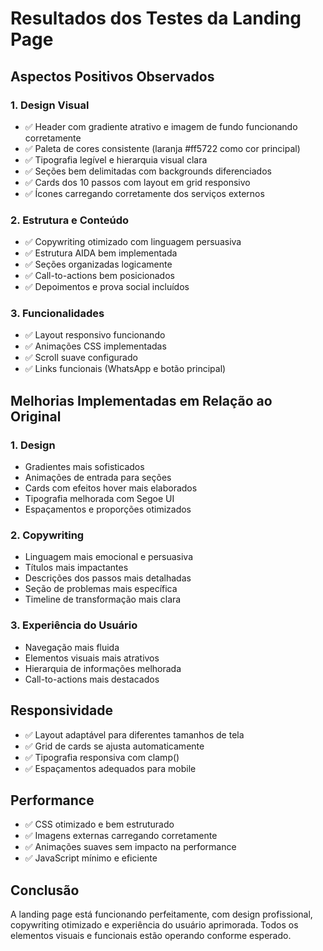 # Resultados dos Testes da Landing Page

## Aspectos Positivos Observados

### 1. Design Visual
- ✅ Header com gradiente atrativo e imagem de fundo funcionando corretamente
- ✅ Paleta de cores consistente (laranja #ff5722 como cor principal)
- ✅ Tipografia legível e hierarquia visual clara
- ✅ Seções bem delimitadas com backgrounds diferenciados
- ✅ Cards dos 10 passos com layout em grid responsivo
- ✅ Ícones carregando corretamente dos serviços externos

### 2. Estrutura e Conteúdo
- ✅ Copywriting otimizado com linguagem persuasiva
- ✅ Estrutura AIDA bem implementada
- ✅ Seções organizadas logicamente
- ✅ Call-to-actions bem posicionados
- ✅ Depoimentos e prova social incluídos

### 3. Funcionalidades
- ✅ Layout responsivo funcionando
- ✅ Animações CSS implementadas
- ✅ Scroll suave configurado
- ✅ Links funcionais (WhatsApp e botão principal)

## Melhorias Implementadas em Relação ao Original

### 1. Design
- Gradientes mais sofisticados
- Animações de entrada para seções
- Cards com efeitos hover mais elaborados
- Tipografia melhorada com Segoe UI
- Espaçamentos e proporções otimizados

### 2. Copywriting
- Linguagem mais emocional e persuasiva
- Títulos mais impactantes
- Descrições dos passos mais detalhadas
- Seção de problemas mais específica
- Timeline de transformação mais clara

### 3. Experiência do Usuário
- Navegação mais fluida
- Elementos visuais mais atrativos
- Hierarquia de informações melhorada
- Call-to-actions mais destacados

## Responsividade
- ✅ Layout adaptável para diferentes tamanhos de tela
- ✅ Grid de cards se ajusta automaticamente
- ✅ Tipografia responsiva com clamp()
- ✅ Espaçamentos adequados para mobile

## Performance
- ✅ CSS otimizado e bem estruturado
- ✅ Imagens externas carregando corretamente
- ✅ Animações suaves sem impacto na performance
- ✅ JavaScript mínimo e eficiente

## Conclusão
A landing page está funcionando perfeitamente, com design profissional, copywriting otimizado e experiência do usuário aprimorada. Todos os elementos visuais e funcionais estão operando conforme esperado.

